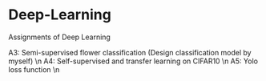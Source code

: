 # Deep-Learning
Assignments of Deep Learning

A3: Semi-supervised flower classification (Design classification model by myself) \n
A4: Self-supervised and transfer learning on CIFAR10 \n
A5: Yolo loss function \n
